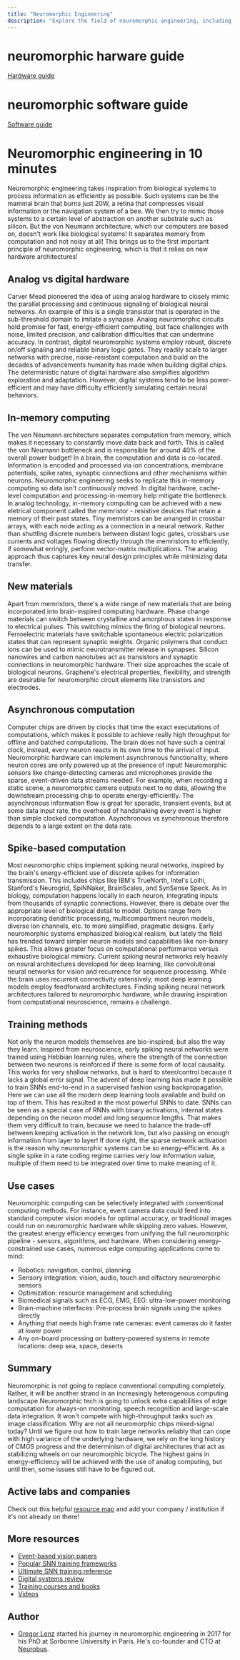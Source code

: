 ```yaml
---
title: "Neuromorphic Engineering"
description: "Explore the field of neuromorphic engineering, including its history, applications, and future directions. Learn about the latest research and development in neuromorphic hardware and software."
---
```



# neuromorphic harware guide
<a href="hardware">Hardware guide</a>

# neuromorphic software guide
<a href="software">Software guide</a>

# Neuromorphic engineering in 10 minutes
Neuromorphic engineering takes inspiration from biological systems to process information as efficiently as possible. Such systems can be the mammal brain that burns just 20W, a retina that compresses visual information or the navigation system of a bee. We then try to mimic those systems to a certain level of abstraction on another substrate such as silicon. But the von Neumann architecture, which our computers are based on, doesn't work like biological systems! It separates memory from computation and not noisy at all! This brings us to the first important principle of neuromorphic engineering, which is that it relies on new hardware architectures!

## Analog vs digital hardware
Carver Mead pioneered the idea of using analog hardware to closely mimic the parallel processing and continuous signaling of biological neural networks. An example of this is a single transistor that is operated in the sub-threshold domain to imitate a synapse. Analog neuromorphic circuits hold promise for fast, energy-efficient computing, but face challenges with noise, limited precision, and calibration difficulties that can undermine accuracy.
In contrast, digital neuromorphic systems employ robust, discrete on/off signaling and reliable binary logic gates. They readily scale to larger networks with precise, noise-resistant computation and build on the decades of advancements humanity has made when building digital chips. The deterministic nature of digital hardware also simplifies algorithm exploration and adaptation. However, digital systems tend to be less power-efficient and may have difficulty efficiently simulating certain neural behaviors.

## In-memory computing
The von Neumann architecture separates computation from memory, which makes it necessary to constantly move data back and forth. This is called the von Neumann bottleneck and is responsible for around 40% of the overall power budget!
In a brain, the computation and data is co-located. 
Information is encoded and processed via ion concentrations, membrane potentials, spike rates, synaptic connections and other mechanisms within neurons. 
Neuromorphic engineering seeks to replicate this in-memory computing so data isn't continuously moved. In digital hardware, cache-level computation and processing-in-memory help mitigate the bottleneck. In analog technology, in-memory computing can be achieved with a new eletrical component called the memristor - resistive devices that retain a memory of their past states. 
Tiny memristors can be arranged in crossbar arrays, with each node acting as a connection in a neural network. Rather than shuttling discrete numbers between distant logic gates, crossbars use currents and voltages flowing directly through the memristors to efficiently, if somewhat erringly, perform vector-matrix multiplications. The analog approach thus captures key neural design principles while minimizing data transfer. 

## New materials
Apart from memristors, there's a wide range of new materials that are being incorporated into brain-inspired computing hardware. 
Phase change materials can switch between crystalline and amorphous states in response to electrical pulses. This switching mimics the firing of biological neurons. 
Ferroelectric materials have switchable spontaneous electric polarization states that can represent synaptic weights. 
Organic polymers that conduct ions can be used to mimic neurotransmitter release in synapses. Silicon nanowires and carbon nanotubes act as transistors and synaptic connections in neuromorphic hardware. Their size approaches the scale of biological neurons. Graphene's electrical properties, flexibility, and strength are desirable for neuromorphic circuit elements like transistors and electrodes. 

## Asynchronous computation
Computer chips are driven by clocks that time the exact executations of computations, which makes it possible to achieve really high throughput for offline and batched computations. The brain does not have such a central clock, instead, every neuron reacts in its own time to the arrival of input. Neuromorphic hardware can implement asynchronous functionality, where neuron cores are only powered up at the presence of input! 
Neuromorphic sensors like change-detecting cameras and microphones provide the sparse, event-driven data streams needed. For example, when recording a static scene, a neuromorphic camera outputs next to no data, allowing the downstream processing chip to operate energy-efficiently.
The asynchronous information flow is great for sporadic, transient events, but at some data input rate, the overhead of handshaking every event is higher than simple clocked computation. Asynchronous vs synchronous therefore depends to a large extent on the data rate. 

## Spike-based computation
Most neuromorphic chips implement spiking neural networks, inspired by the brain's energy-efficient use of discrete spikes for information transmission. This includes chips like IBM's TrueNorth, Intel's Loihi, Stanford's Neurogrid, SpiNNaker, BrainScales, and SynSense Speck. As in biology, computation happens locally in each neuron, integrating inputs from thousands of synaptic connections.
However, there is debate over the appropriate level of biological detail to model. Options range from incorporating dendritic processing, multicompartment neuron models, diverse ion channels, etc. to more simplified, pragmatic designs. Early neuromorphic systems emphasized biological realism, but lately the field has trended toward simpler neuron models and capabilities like non-binary spikes. This allows greater focus on computational performance versus exhaustive biological mimicry.
Current spiking neural networks rely heavily on neural architectures developed for deep learning, like convolutional neural networks for vision and recurrence for sequence processing. While the brain uses recurrent connectivity extensively, most deep learning models employ feedforward architectures. Finding spiking neural network architectures tailored to neuromorphic hardware, while drawing inspiration from computational neuroscience, remains a challenge. 

## Training methods
Not only the neuron models themselves are bio-inspired, but also the way they learn. Inspired from neuroscience, early spiking neural networks were trained using Hebbian learning rules, where the strength of the connection between two neurons is reinforced if there is some form of local causality. This works for very shallow networks, but is hard to steer/control because it lacks a global error signal. The advent of deep learning has made it possible to train SNNs end-to-end in a supervised fashion using backpropagation. Here we can use all the modern deep learning tools available and build on top of them. This has resulted in the most powerful SNNs to date. SNNs can be seen as a special case of RNNs with binary activations, internal states depending on the neuron model and long sequence lengths. That makes them very difficult to train, because we need to balance the trade-off between keeping activation in the network low, but also passing on enough information from layer to layer! If done right, the sparse network activation is the reason why neuromorphic systems can be so energy-efficient. 
As a single spike in a rate coding regime carries very low information value, multiple of them need to be integrated over time to make meaning of it. 

<!-- Feeding sequential inputs makes SNNs a subclass of RNNs, which have largely been abandonded since the rise of transformers. It remains to be seen if it will be possible to scale SNNs to similar sizes as ANNs.
Training SNNs is currently difficult and slow because the networks are stateful / rely on time and their activation is extremely sparse. During inference time, this is where we get some power benefits from, but during training time, we also get less of a teaching signal.  -->

## Use cases
Neuromorphic computing can be selectively integrated with conventional computing methods. For instance, event camera data could feed into standard computer vision models for optimal accuracy, or traditional images could run on neuromorphic hardware while skipping zero values. However, the greatest energy efficiency emerges from unifying the full neuromorphic pipeline - sensors, algorithms, and hardware.
When considering energy-constrained use cases, numerous edge computing applications come to mind:

* Robotics: navigation, control, planning
* Sensory integration: vision, audio, touch and olfactory neuromorphic sensors
* Optimization: resource management and scheduling
* Biomedical signals such as ECG, EMG, EEG: ultra-low-power monitoring 
* Brain-machine interfaces: Pre-process brain signals using the spikes directly
* Anything that needs high frame rate cameras: event cameras do it faster at lower power
* Any on-board processing on battery-powered systems in remote locations: deep sea, space, deserts


## Summary
Neuromorphic is not going to replace conventional computing completely. Rather, it will be another strand in an increasingly heterogenous computing landscape.Neuromorphic tech is going to unlock extra capabilities of edge computation for always-on monitoring, speech recognition and large-scale data integration. It won't compete with high-throughput tasks such as image classification.
Why are not all neuromorphic chips mixed-signal today? Until we figure out how to train large networks reliably that can cope with high variance of the underlying hardware, we rely on the long history of CMOS progress and the determinism of digital architectures that act as stabilizing wheels on our neuromorphic bicycle. The highest gains in energy-efficiency will be achieved with the use of analog computing, but until then, some issues still have to be figured out.

## Active labs and companies
Check out this helpful [resource map](https://www.neuropac.info/resources-3/map/) and add your company / institution if it's not already on there!

## More resources
* [Event-based vision papers](https://github.com/uzh-rpg/event-based_vision_resources)
* [Popular SNN training frameworks](https://github.com/open-neuromorphic/open-neuromorphic)
* [Ultimate SNN training reference](https://arxiv.org/abs/2109.12894)
* [Digital systems review](https://arxiv.org/abs/2306.15749)
* [Training courses and books](https://github.com/mikeroyal/Neuromorphic-Computing-Guide#online-training-courses)
* [Videos](https://www.neuropac.info/video-category/)

## Author
* [Gregor Lenz](https://lenzgregor.com) started his journey in neuromorphic engineering in 2017 for his PhD at Sorbonne University in Paris. He's co-founder and CTO at [Neurobus](https://neurobus.space).

